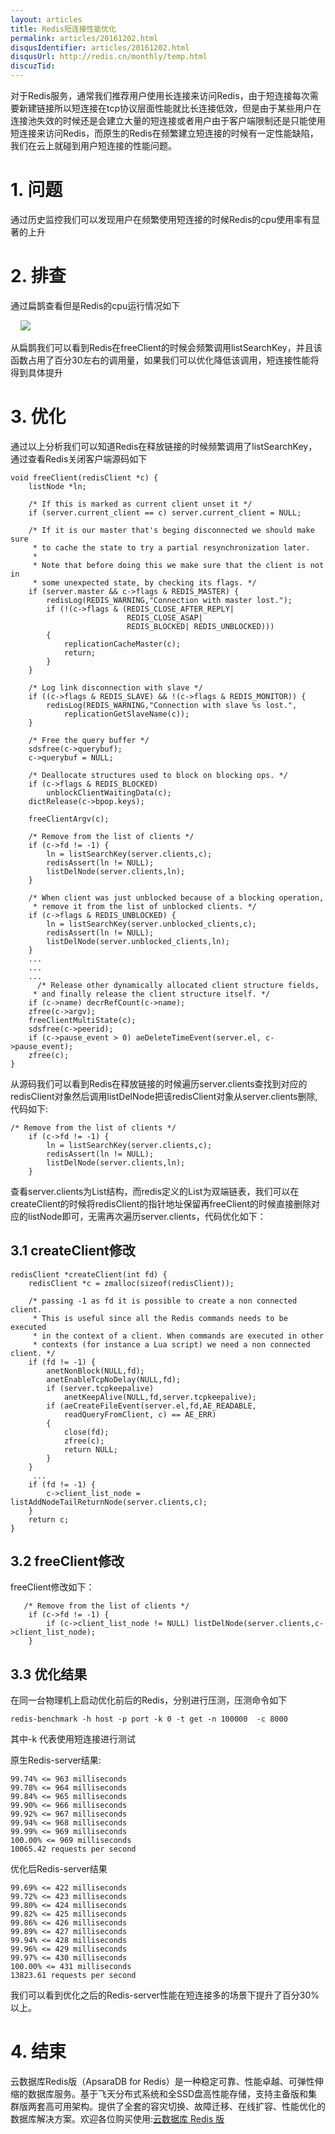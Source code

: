 ```yaml
---
layout: articles
title: Redis短连接性能优化
permalink: articles/20161202.html
disqusIdentifier: articles/20161202.html
disqusUrl: http://redis.cn/monthly/temp.html
discuzTid: 
---
```



对于Redis服务，通常我们推荐用户使用长连接来访问Redis，由于短连接每次需要新建链接所以短连接在tcp协议层面性能就比长连接低效，但是由于某些用户在连接池失效的时候还是会建立大量的短连接或者用户由于客户端限制还是只能使用短连接来访问Redis，而原生的Redis在频繁建立短连接的时候有一定性能缺陷，我们在云上就碰到用户短连接的性能问题。

# 1. 问题

通过历史监控我们可以发现用户在频繁使用短连接的时候Redis的cpu使用率有显著的上升

# 2. 排查

通过扁鹊查看但是Redis的cpu运行情况如下

    ![](https://github.com/rediscn/rediscn/blob/master/images/articles/20161202001_001.jpg)

从扁鹊我们可以看到Redis在freeClient的时候会频繁调用listSearchKey，并且该函数占用了百分30左右的调用量，如果我们可以优化降低该调用，短连接性能将得到具体提升

# 3. 优化

通过以上分析我们可以知道Redis在释放链接的时候频繁调用了listSearchKey，通过查看Redis关闭客户端源码如下

```
void freeClient(redisClient *c) {
    listNode *ln;

    /* If this is marked as current client unset it */
    if (server.current_client == c) server.current_client = NULL;

    /* If it is our master that's beging disconnected we should make sure
     * to cache the state to try a partial resynchronization later.
     *
     * Note that before doing this we make sure that the client is not in
     * some unexpected state, by checking its flags. */
    if (server.master && c->flags & REDIS_MASTER) {
        redisLog(REDIS_WARNING,"Connection with master lost.");
        if (!(c->flags & (REDIS_CLOSE_AFTER_REPLY|
                          REDIS_CLOSE_ASAP|
                          REDIS_BLOCKED| REDIS_UNBLOCKED)))
        {
            replicationCacheMaster(c);
            return;
        }
    }

    /* Log link disconnection with slave */
    if ((c->flags & REDIS_SLAVE) && !(c->flags & REDIS_MONITOR)) {
        redisLog(REDIS_WARNING,"Connection with slave %s lost.",
            replicationGetSlaveName(c));
    }

    /* Free the query buffer */
    sdsfree(c->querybuf);
    c->querybuf = NULL;

    /* Deallocate structures used to block on blocking ops. */
    if (c->flags & REDIS_BLOCKED)
        unblockClientWaitingData(c);
    dictRelease(c->bpop.keys);

    freeClientArgv(c);

    /* Remove from the list of clients */
    if (c->fd != -1) {
        ln = listSearchKey(server.clients,c);
        redisAssert(ln != NULL);
        listDelNode(server.clients,ln);
    }

    /* When client was just unblocked because of a blocking operation,
     * remove it from the list of unblocked clients. */
    if (c->flags & REDIS_UNBLOCKED) {
        ln = listSearchKey(server.unblocked_clients,c);
        redisAssert(ln != NULL);
        listDelNode(server.unblocked_clients,ln);
    }
    ...
    ...
    ...
      /* Release other dynamically allocated client structure fields,
     * and finally release the client structure itself. */
    if (c->name) decrRefCount(c->name);
    zfree(c->argv);
    freeClientMultiState(c);
    sdsfree(c->peerid);
    if (c->pause_event > 0) aeDeleteTimeEvent(server.el, c->pause_event);
    zfree(c);
}
```

从源码我们可以看到Redis在释放链接的时候遍历server.clients查找到对应的redisClient对象然后调用listDelNode把该redisClient对象从server.clients删除,代码如下:

```
/* Remove from the list of clients */
    if (c->fd != -1) {
        ln = listSearchKey(server.clients,c);
        redisAssert(ln != NULL);
        listDelNode(server.clients,ln);
    }
```

查看server.clients为List结构，而redis定义的List为双端链表，我们可以在createClient的时候将redisClient的指针地址保留再freeClient的时候直接删除对应的listNode即可，无需再次遍历server.clients，代码优化如下：

## 3.1 createClient修改	

```
redisClient *createClient(int fd) {
    redisClient *c = zmalloc(sizeof(redisClient));

    /* passing -1 as fd it is possible to create a non connected client.
     * This is useful since all the Redis commands needs to be executed
     * in the context of a client. When commands are executed in other
     * contexts (for instance a Lua script) we need a non connected client. */
    if (fd != -1) {
        anetNonBlock(NULL,fd);
        anetEnableTcpNoDelay(NULL,fd);
        if (server.tcpkeepalive)
            anetKeepAlive(NULL,fd,server.tcpkeepalive);
        if (aeCreateFileEvent(server.el,fd,AE_READABLE,
            readQueryFromClient, c) == AE_ERR)
        {
            close(fd);
            zfree(c);
            return NULL;
        }
    }
     ...
    if (fd != -1) {
        c->client_list_node = listAddNodeTailReturnNode(server.clients,c);
    }
    return c;
}
```

## 3.2 freeClient修改

freeClient修改如下：

```
   /* Remove from the list of clients */
    if (c->fd != -1) {
        if (c->client_list_node != NULL) listDelNode(server.clients,c->client_list_node);
    }
```

## 3.3 优化结果

在同一台物理机上启动优化前后的Redis，分别进行压测，压测命令如下

```
redis-benchmark -h host -p port -k 0 -t get -n 100000  -c 8000
```

其中-k 代表使用短连接进行测试

原生Redis-server结果:

```
99.74% <= 963 milliseconds
99.78% <= 964 milliseconds
99.84% <= 965 milliseconds
99.90% <= 966 milliseconds
99.92% <= 967 milliseconds
99.94% <= 968 milliseconds
99.99% <= 969 milliseconds
100.00% <= 969 milliseconds
10065.42 requests per second
```

优化后Redis-server结果

```
99.69% <= 422 milliseconds
99.72% <= 423 milliseconds
99.80% <= 424 milliseconds
99.82% <= 425 milliseconds
99.86% <= 426 milliseconds
99.89% <= 427 milliseconds
99.94% <= 428 milliseconds
99.96% <= 429 milliseconds
99.97% <= 430 milliseconds
100.00% <= 431 milliseconds
13823.61 requests per second
```

我们可以看到优化之后的Redis-server性能在短连接多的场景下提升了百分30%以上。

# 4. 结束

云数据库Redis版（ApsaraDB for Redis）是一种稳定可靠、性能卓越、可弹性伸缩的数据库服务。基于飞天分布式系统和全SSD盘高性能存储，支持主备版和集群版两套高可用架构。提供了全套的容灾切换、故障迁移、在线扩容、性能优化的数据库解决方案。欢迎各位购买使用:[云数据库 Redis 版](https://www.aliyun.com/product/kvstore?spm=5176.11156381.0.0.110e4a27hjGXUq)

